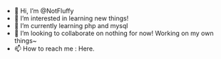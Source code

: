- 👋 Hi, I’m @NotFluffy
- 👀 I’m interested in learning new things!
- 🌱 I’m currently learning php and mysql
- 💞️ I’m looking to collaborate on nothing for now! Working on my own things~
- 📫 How to reach me : Here.

<!---
NotFluffy/NotFluffy is a ✨ special ✨ repository because its `README.md` (this file) appears on your GitHub profile.
You can click the Preview link to take a look at your changes.
--->
